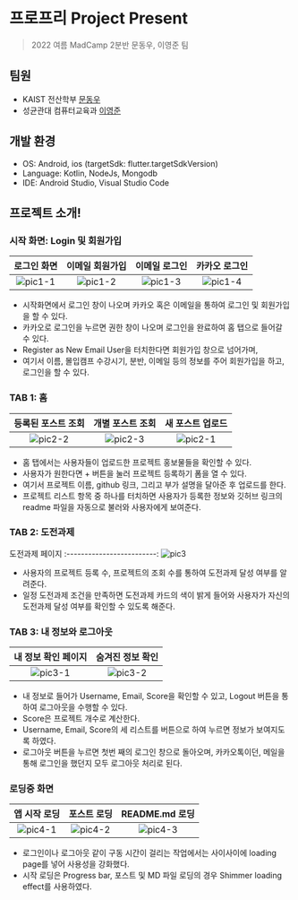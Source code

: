 # **프로프리** **Pro**ject **Pre**sent
> 2022 여름 MadCamp 2분반 문동우, 이영준 팀

## 팀원
* KAIST 전산학부 [문동우](https://github.com/snaoyam)
* 성균관대 컴퓨터교육과 [이영준](https://github.com/leeyjwinter)

## 개발 환경
* OS: Android, ios (targetSdk: flutter.targetSdkVersion)
* Language: Kotlin, NodeJs, Mongodb
* IDE: Android Studio, Visual Studio Code

## 프로젝트 소개!

### 시작 화면: Login 및 회원가입

로그인 화면                   |  이메일 회원가입              | 이메일 로그인                | 카카오 로그인
:-------------------------:|:-------------------------:|:-------------------------:|:-------------------------:
![pic1-1](https://user-images.githubusercontent.com/93732046/178928686-3e5b2570-da4f-4e7b-99d5-40c64fdc366f.png) | ![pic1-2](https://user-images.githubusercontent.com/93732046/178927548-11b86a79-beb7-4ea4-827c-d33b7110b583.png) | ![pic1-3](https://user-images.githubusercontent.com/93732046/178928322-6f295137-db0d-4637-9b5d-f920b83562f5.png) | ![pic1-4](https://user-images.githubusercontent.com/93732046/178928720-e6dfb609-91f9-4776-8819-18bd069621f0.png)

* 시작화면에서 로그인 창이 나오며 카카오 혹은 이메일을 통하여 로그인 및 회원가입을 할 수 있다.
* 카카오로 로그인을 누르면 권한 창이 나오며 로그인을 완료하여 홈 탭으로 들어갈 수 있다.
* Register as New Email User을 터치한다면 회원가입 창으로 넘어가며,
* 여기서 이름, 몰입캠프 수강시기, 분반, 이메일 등의 정보를 주어 회원가입을 하고, 로그인을 할 수 있다.

### TAB 1: 홈
  등록된 포스트 조회           |  개별 포스트 조회             | 새 포스트 업로드        
:-------------------------:|:-------------------------:|:-------------------------:
![pic2-2](https://user-images.githubusercontent.com/93732046/178929520-f973d645-43f7-4b02-a768-107bdeed0831.png) | ![pic2-3](https://user-images.githubusercontent.com/93732046/178929716-88884481-2b10-4295-9063-870fa6bb3a68.png) | ![pic2-1](https://user-images.githubusercontent.com/93732046/178929440-33ae1025-a11e-4c8e-8d35-af90c3c69384.png)

* 홈 탭에서는 사용자들이 업로드한 프로젝트 홍보물들을 확인할 수 있다.
* 사용자가 원한다면 + 버튼을 눌러 프로젝트 등록하기 폼을 열 수 있다.
* 여기서 프로젝트 이름, github 링크, 그리고 부가 설명을 달아준 후 업로드를 한다.
* 프로젝트 리스트 항목 중 하나를 터치하면 사용자가 등록한 정보와 깃허브 링크의 readme 파일을 자동으로 불러와 사용자에게 보여준다.

### TAB 2: 도전과제
도전과제 페이지
:-------------------------:
![pic3](https://user-images.githubusercontent.com/93732046/178929990-0a3b3923-8b0a-4e33-bc83-4f852d3687a0.png)

* 사용자의 프로젝트 등록 수, 프로젝트의 조회 수를 통하여 도전과제 달성 여부를 알려준다.
* 일정 도전과제 조건을 만족하면 도전과제 카드의 색이 밝게 들어와 사용자가 자신의 도전과제 달성 여부를 확인할 수 있도록 해준다. 
### TAB 3: 내 정보와 로그아웃
내 정보 확인 페이지             | 숨겨진 정보 확인
:-------------------------:|:-------------------------:
![pic3-1](https://user-images.githubusercontent.com/93732046/178930383-90feca69-f14a-42cc-a3aa-6ef8a08cef95.png) | ![pic3-2](https://user-images.githubusercontent.com/93732046/178930400-66abbbb4-550d-4ca7-be35-0d65fde7b8de.png)

* 내 정보로 들어가 Username, Email, Score을 확인할 수 있고, Logout 버튼을 통하여 로그아웃을 수행할 수 있다.
* Score은 프로젝트 개수로 계산한다.
* Username, Email, Score의 세 리스트를 버튼으로 하여 누르면 정보가 보여지도록 하였다. 
* 로그아웃 버튼을 누르면 첫번 째의 로그인 창으로 돌아오며, 카카오톡이던, 메일을 통해 로그인을 했던지 모두 로그아웃 처리로 된다.

### 로딩중 화면
앱 시작 로딩                  | 포스트 로딩                 | README.md 로딩
:-------------------------:|:-------------------------:|:-------------------------:
![pic4-1](https://user-images.githubusercontent.com/93732046/178931249-01cd85c3-2f7c-4b20-bb5a-d3909288eea3.png) | ![pic4-2](https://user-images.githubusercontent.com/93732046/178931256-1fc98edb-b411-4733-93fe-1755c361e5dc.png) | ![pic4-3](https://user-images.githubusercontent.com/93732046/178931264-0205ccdc-e289-48de-af0d-db4ba4c8709c.png)

* 로그인이나 로그아웃 같이 구동 시간이 걸리는 작업에서는 사이사이에 loading page를 넣어 사용성을 강화했다. 
* 시작 로딩은 Progress bar, 포스트 및 MD 파일 로딩의 경우 Shimmer loading effect를 사용하였다.
